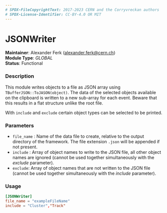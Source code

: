```yaml
---
# SPDX-FileCopyrightText: 2017-2023 CERN and the Corryvreckan authors
# SPDX-License-Identifier: CC-BY-4.0 OR MIT
---
```

# JSONWriter
**Maintainer**: Alexander Ferk (<alexander.ferk@cern.ch>)  
**Module Type**: *GLOBAL*  
**Status**: Functional

### Description
This module writes objects to a file as JSON array using `TBufferJSON::ToJASON(object)`. The data of the selected objects available on the clipboard is written to a new sub-array for each event. Beware that this results in a flat structure unlike the root file.

With `include` and `exclude` certain object types can be selected to be printed.

### Parameters
* `file_name` : Name of the data file to create, relative to the output directory of the framework. The file extension `.json` will be appended if not present.
* `include` : Array of object names to write to the JSON file, all other object names are ignored (cannot be used together simultaneously with the *exclude* parameter).
* `exclude`: Array of object names that are not written to the JSON file (cannot be used together simultaneously with the *include* parameter).

### Usage
```toml
[JSONWriter]
file_name = "exampleFileName"
include = "Cluster","Track"

```

